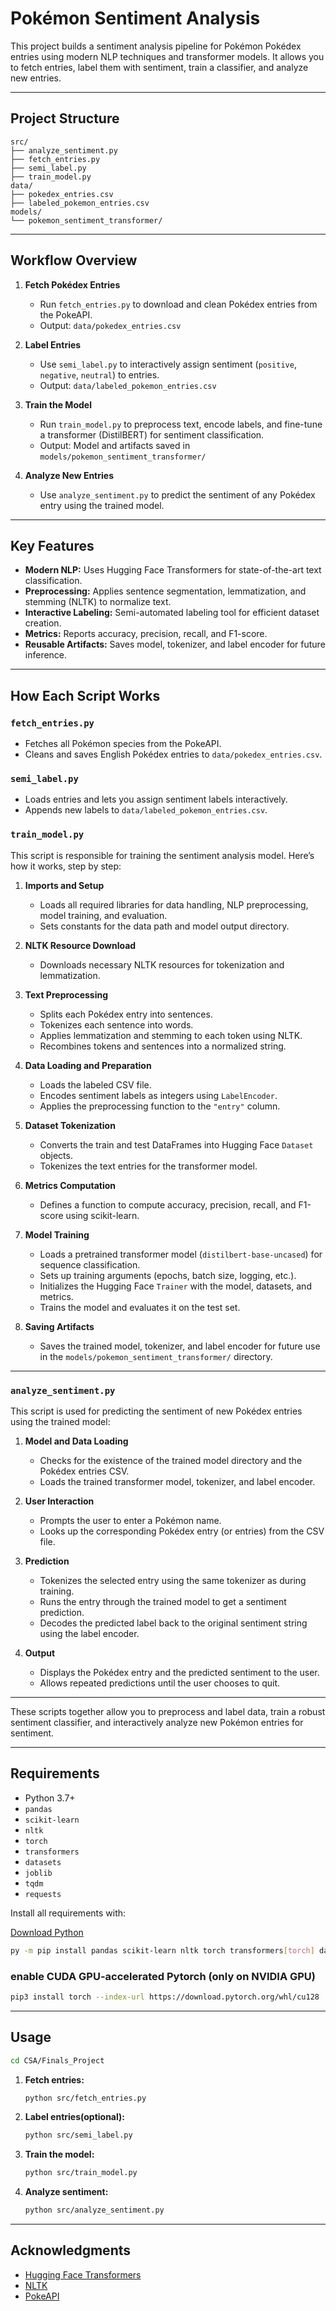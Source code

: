# Pokémon Sentiment Analysis

This project builds a sentiment analysis pipeline for Pokémon Pokédex entries using modern NLP techniques and transformer models. It allows you to fetch entries, label them with sentiment, train a classifier, and analyze new entries.

---

## Project Structure

```
src/
├── analyze_sentiment.py     
├── fetch_entries.py          
├── semi_label.py             
├── train_model.py            
data/
├── pokedex_entries.csv       
├── labeled_pokemon_entries.csv 
models/
└── pokemon_sentiment_transformer/ 
```

---

## Workflow Overview

1. **Fetch Pokédex Entries**
   - Run `fetch_entries.py` to download and clean Pokédex entries from the PokeAPI.
   - Output: `data/pokedex_entries.csv`

2. **Label Entries**
   - Use `semi_label.py` to interactively assign sentiment (`positive`, `negative`, `neutral`) to entries.
   - Output: `data/labeled_pokemon_entries.csv`

3. **Train the Model**
   - Run `train_model.py` to preprocess text, encode labels, and fine-tune a transformer (DistilBERT) for sentiment classification.
   - Output: Model and artifacts saved in `models/pokemon_sentiment_transformer/`

4. **Analyze New Entries**
   - Use `analyze_sentiment.py` to predict the sentiment of any Pokédex entry using the trained model.

---

## Key Features

- **Modern NLP:** Uses Hugging Face Transformers for state-of-the-art text classification.
- **Preprocessing:** Applies sentence segmentation, lemmatization, and stemming (NLTK) to normalize text.
- **Interactive Labeling:** Semi-automated labeling tool for efficient dataset creation.
- **Metrics:** Reports accuracy, precision, recall, and F1-score.
- **Reusable Artifacts:** Saves model, tokenizer, and label encoder for future inference.

---

## How Each Script Works

### `fetch_entries.py`
- Fetches all Pokémon species from the PokeAPI.
- Cleans and saves English Pokédex entries to `data/pokedex_entries.csv`.

### `semi_label.py`
- Loads entries and lets you assign sentiment labels interactively.
- Appends new labels to `data/labeled_pokemon_entries.csv`.

### `train_model.py`
This script is responsible for training the sentiment analysis model. Here’s how it works, step by step:

1. **Imports and Setup**
   - Loads all required libraries for data handling, NLP preprocessing, model training, and evaluation.
   - Sets constants for the data path and model output directory.

2. **NLTK Resource Download**
   - Downloads necessary NLTK resources for tokenization and lemmatization.

3. **Text Preprocessing**
   - Splits each Pokédex entry into sentences.
   - Tokenizes each sentence into words.
   - Applies lemmatization and stemming to each token using NLTK.
   - Recombines tokens and sentences into a normalized string.

4. **Data Loading and Preparation**
   - Loads the labeled CSV file.
   - Encodes sentiment labels as integers using `LabelEncoder`.
   - Applies the preprocessing function to the `"entry"` column.

5. **Dataset Tokenization**
   - Converts the train and test DataFrames into Hugging Face `Dataset` objects.
   - Tokenizes the text entries for the transformer model.

6. **Metrics Computation**
   - Defines a function to compute accuracy, precision, recall, and F1-score using scikit-learn.

7. **Model Training**
   - Loads a pretrained transformer model (`distilbert-base-uncased`) for sequence classification.
   - Sets up training arguments (epochs, batch size, logging, etc.).
   - Initializes the Hugging Face `Trainer` with the model, datasets, and metrics.
   - Trains the model and evaluates it on the test set.

8. **Saving Artifacts**
   - Saves the trained model, tokenizer, and label encoder for future use in the `models/pokemon_sentiment_transformer/` directory.

---

### `analyze_sentiment.py`
This script is used for predicting the sentiment of new Pokédex entries using the trained model:

1. **Model and Data Loading**
   - Checks for the existence of the trained model directory and the Pokédex entries CSV.
   - Loads the trained transformer model, tokenizer, and label encoder.

2. **User Interaction**
   - Prompts the user to enter a Pokémon name.
   - Looks up the corresponding Pokédex entry (or entries) from the CSV file.

3. **Prediction**
   - Tokenizes the selected entry using the same tokenizer as during training.
   - Runs the entry through the trained model to get a sentiment prediction.
   - Decodes the predicted label back to the original sentiment string using the label encoder.

4. **Output**
   - Displays the Pokédex entry and the predicted sentiment to the user.
   - Allows repeated predictions until the user chooses to quit.

---

These scripts together allow you to preprocess and label data, train a robust sentiment classifier, and interactively analyze new Pokémon entries for sentiment.

---

## Requirements

- Python 3.7+ 
- `pandas`
- `scikit-learn`
- `nltk`
- `torch`
- `transformers`
- `datasets`
- `joblib`
- `tqdm`
- `requests`

Install all requirements with:

[Download Python](https://www.python.org/downloads/)

```sh
py -m pip install pandas scikit-learn nltk torch transformers[torch] datasets joblib tqdm requests
```

### enable CUDA GPU-accelerated Pytorch (only on NVIDIA GPU)
```sh
pip3 install torch --index-url https://download.pytorch.org/whl/cu128
```
---

## Usage

```sh
cd CSA/Finals_Project
```

1. **Fetch entries:**
   ```sh
   python src/fetch_entries.py
   ```

2. **Label entries(optional):**
   ```sh
   python src/semi_label.py
   ```

3. **Train the model:**
   ```sh
   python src/train_model.py
   ```

4. **Analyze sentiment:**
   ```sh
   python src/analyze_sentiment.py
   ```

---

## Acknowledgments

- [Hugging Face Transformers](https://huggingface.co/transformers/)
- [NLTK](https://www.nltk.org/)
- [PokeAPI](https://pokeapi.co/)
